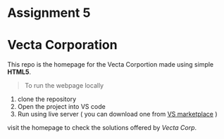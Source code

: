 # Assignment 5

# Vecta Corporation 

This repo is the homepage for the Vecta Corportion made using simple **HTML5**.

>To run the webpage locally

1.   clone the repository
2.   Open the project into VS code
3.   Run using live server ( you can download one from [VS marketplace](https://marketplace.visualstudio.com) )


visit the homepage to check the solutions offered by _Vecta Corp_. 


